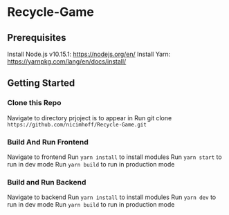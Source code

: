 # Recycle-Game

## Prerequisites
Install Node.js v10.15.1: https://nodejs.org/en/ 
Install Yarn: https://yarnpkg.com/lang/en/docs/install/

## Getting Started

### Clone this Repo
Navigate to directory prjoject is to appear in
Run git clone `https://github.com/nicimhoff/Recycle-Game.git`

### Build And Run Frontend
Navigate to frontend
Run `yarn install` to install modules
Run `yarn start` to run in dev mode
Run `yarn build` to run in production mode

### Build and Run Backend
Navigate to backend
Run `yarn install` to install modules
Run `yarn dev` to run in dev mode
Run `yarn build` to run in production mode